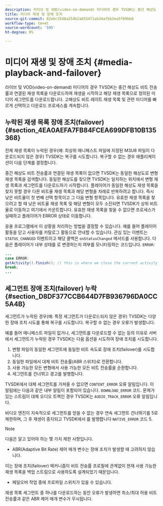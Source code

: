 ```yaml
---
description: 라이브 및 VOD(video-on-demand) 미디어의 경우 TVSDK는 중간 해상도 비트 전송률과 연결된 재생 목록을 다운로드하여 재생을 시작하고 해당 재생 목록으로 정의된 미디어 세그먼트를 다운로드합니다. 고해상도 비트 레이트 재생 목록 및 관련 미디어를 빠르게 선택하고 다운로드 프로세스를 계속합니다.
title: 미디어 재생 및 장애 조치
source-git-commit: 02ebc3548a254b2a6554f1ab34afbb3ea5f09bb8
workflow-type: tm+mt
source-wordcount: '595'
ht-degree: 0%

---
```


# 미디어 재생 및 장애 조치 {#media-playback-and-failover}

라이브 및 VOD(video-on-demand) 미디어의 경우 TVSDK는 중간 해상도 비트 전송률과 연결된 재생 목록을 다운로드하여 재생을 시작하고 해당 재생 목록으로 정의된 미디어 세그먼트를 다운로드합니다. 고해상도 비트 레이트 재생 목록 및 관련 미디어를 빠르게 선택하고 다운로드 프로세스를 계속합니다.

## 누락된 재생 목록 장애 조치(failover) {#section_4EA0AEFA7FB84FCEA699DFB10B135368}

전체 재생 목록이 누락된 경우(예: 최상위 매니페스트 파일에 지정된 M3U8 파일이 다운로드되지 않은 경우) TVSDK는 복구를 시도합니다. 복구할 수 없는 경우 애플리케이션이 다음 단계를 결정합니다.

중간 해상도 비트 전송률과 연결된 재생 목록이 없으면 TVSDK는 동일한 해상도로 변형 재생 목록을 검색합니다. 동일한 해상도를 찾으면 TVSDK는 일치하는 위치에서 변형 재생 목록과 세그먼트를 다운로드하기 시작합니다. 플레이어가 동일한 해상도 재생 목록을 찾지 못할 경우 다른 비트율 재생 목록과 해당 변형을 차례로 반복하려고 합니다. 즉시 낮은 비트율이 첫 번째 선택 항목이고 그 다음 변형 항목입니다. 유효한 재생 목록을 찾으려고 할 때 낮은 비트율 재생 목록 및 해당 변형이 모두 소진되면 TVSDK가 상위 비트율로 이동하고 여기에서 카운트합니다. 유효한 재생 목록을 찾을 수 없으면 프로세스가 실패하고 플레이어가 ERROR 상태로 이동합니다.

응용 프로그램에서 이 상황을 처리하는 방법을 결정할 수 있습니다. 예를 들어 플레이어 활동을 닫고 사용자를 카탈로그 활동으로 안내할 수 있습니다. 관심 있는 이벤트는 `STATUS_CHANGED` 이벤트이고 해당 콜백은 `onStatusChanged` 메서드를 사용합니다. 다음은 플레이어가 내부 상태를 로 변경하는지 여부를 모니터링하는 코드입니다. `ERROR`:

```java
... 
case ERROR: 
getActivity().finish(); // this is where we close the current activity (the Player activity) 
break; 
...
```

## 세그먼트 장애 조치(failover) 누락 {#section_D8DF377CCB644D7FB936796DA0CC5A4B}

세그먼트가 누락된 경우(예: 특정 세그먼트가 다운로드되지 않은 경우) TVSDK는 다양한 장애 조치 시도를 통해 복구를 시도합니다. 복구할 수 없는 경우 오류가 발생합니다.

예를 들어 매니페스트 파일이 없거나, 세그먼트를 다운로드할 수 없는 등의 이유로 서버에서 세그먼트가 누락된 경우 TVSDK는 다음 옵션을 시도하여 장애 조치를 시도합니다.

1. 변형 파일의 동일한 세그먼트에 동일한 비트 속도로 장애 조치(failover)를 시도합니다.
1. 동일한 파일에서 대체 비트 전송률(ABR 스위치)로 전환합니다.
1. 사용 가능한 모든 변형에서 사용 가능한 모든 비트 전송률을 순환합니다.
1. 세그먼트를 건너뛰고 경고를 발행합니다.

TVSDK에서 대체 세그먼트를 가져올 수 없으면 `CONTENT_ERROR` 오류 알림입니다. 이 알림에는 다음과 같은 내부 알림이 포함되어 있습니다. `DOWNLOAD_ERROR` 코드. 문제가 있는 스트림이 대체 오디오 트랙인 경우 TVSDK는 `AUDIO_TRACK_ERROR` 오류 알림입니다.

비디오 엔진이 지속적으로 세그먼트를 얻을 수 없는 경우 연속 세그먼트 건너뛰기를 5로 제한하며, 그 후 재생이 중지되고 TVSDK에서 를 발행합니다 `NATIVE_ERROR` 코드 5.

>[!NOTE]
>
>다음은 알고 있어야 하는 몇 가지 제한 사항입니다.
>
>* ABR(Adaptive Bit Rate) 제어 매개 변수는 장애 조치가 발생할 때 고려하지 않습니다.
>
>  이는 장애 조치(failover) 메커니즘이 비트 전송률 프로필에 관계없이 현재 사용 가능한 재생 목록을 백업 스트림으로 사용하도록 설계되었기 때문입니다.
>* 페일오버 작업 중에 프로파일 스위치가 있을 수 있습니다.
>
>  재생 목록 세그먼트 중 하나를 다운로드하는 동안 오류가 발생하면 최소/최대 허용 비트 전송률과 같은 ABR 제어 매개 변수가 무시됩니다.
>
